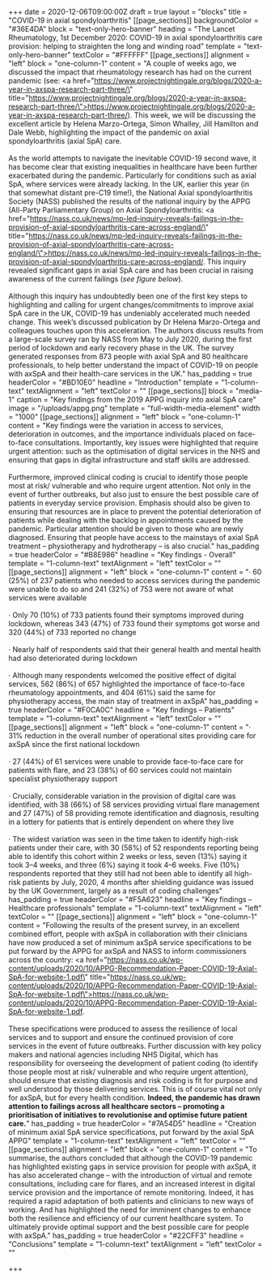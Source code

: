 +++
date = 2020-12-06T09:00:00Z
draft = true
layout = "blocks"
title = "COVID-19 in axial spondyloarthritis"
[[page_sections]]
backgroundColor = "#36E4DA"
block = "text-only-hero-banner"
heading = "The Lancet Rheumatology, 1st December 2020: COVID-19 in axial spondyloarthritis care provision: helping to straighten the long and winding road"
template = "text-only-hero-banner"
textColor = "#FFFFFF"
[[page_sections]]
alignment = "left"
block = "one-column-1"
content = "A couple of weeks ago, we discussed the impact that rheumatology research has had on the current pandemic (see: <a href=\"https://www.projectnightingale.org/blogs/2020-a-year-in-axspa-research-part-three/\" title=\"https://www.projectnightingale.org/blogs/2020-a-year-in-axspa-research-part-three/\">https://www.projectnightingale.org/blogs/2020-a-year-in-axspa-research-part-three/</a>). This week, we will be discussing the excellent article by Helena Marzo-Ortega, Simon Whalley, Jill Hamilton and Dale Webb, highlighting the impact of the pandemic on axial spondyloarthritis (axial SpA) care.<br><br>As the world attempts to navigate the inevitable COVID-19 second wave, it has become clear that existing inequalities in healthcare have been further exacerbated during the pandemic. Particularly for conditions such as axial SpA, where services were already lacking. In the UK, earlier this year (in that somewhat distant pre-C19 time!), the National Axial spondyloarthritis Society (NASS) published the results of the national inquiry by the APPG (All-Party Parliamentary Group) on Axial Spondyloarthritis: <a href=\"https://nass.co.uk/news/mp-led-inquiry-reveals-failings-in-the-provision-of-axial-spondyloarthritis-care-across-england/\" title=\"https://nass.co.uk/news/mp-led-inquiry-reveals-failings-in-the-provision-of-axial-spondyloarthritis-care-across-england/\">https://nass.co.uk/news/mp-led-inquiry-reveals-failings-in-the-provision-of-axial-spondyloarthritis-care-across-england/</a>. This inquiry revealed significant gaps in axial SpA care and has been crucial in raising awareness of the current failings (<em>see figure below</em>).<br><br>Although this inquiry has undoubtedly been one of the first key steps to highlighting and calling for urgent changes/commitments to improve axial SpA care in the UK, COVID-19 has undeniably accelerated much needed change. This week’s discussed publication by Dr Helena Marzo-Ortega and colleagues touches upon this acceleration. The authors discuss results from a large-scale survey ran by NASS from May to July 2020, during the first period of lockdown and early recovery phase in the UK. The survey generated responses from 873 people with axial SpA and 80 healthcare professionals, to help better understand the impact of COVID-19 on people with axSpA and their health-care services in the UK."
has_padding = true
headerColor = "#BD10E0"
headline = "Introduction"
template = "1-column-text"
textAlignment = "left"
textColor = ""
[[page_sections]]
block = "media-1"
caption = "Key findings from the 2019 APPG inquiry into axial SpA care"
image = "/uploads/appg.png"
template = "full-width-media-element"
width = "1000"
[[page_sections]]
alignment = "left"
block = "one-column-1"
content = "Key findings were the variation in access to services, deterioration in outcomes, and the importance individuals placed on face-to-face consultations. Importantly, key issues were highlighted that require urgent attention: such as the optimisation of digital services in the NHS and ensuring that gaps in digital infrastructure and staff skills are addressed.<br><br>Furthermore, improved clinical coding is crucial to identify those people most at risk/ vulnerable and who require urgent attention. Not only in the event of further outbreaks, but also just to ensure the best possible care of patients in everyday service provision. Emphasis should also be given to ensuring that resources are in place to prevent the potential deterioration of patients while dealing with the backlog in appointments caused by the pandemic. Particular attention should be given to those who are newly diagnosed. Ensuring that people have access to the mainstays of axial SpA treatment – physiotherapy and hydrotherapy – is also crucial."
has_padding = true
headerColor = "#B8E986"
headline = "Key findings - Overall"
template = "1-column-text"
textAlignment = "left"
textColor = ""
[[page_sections]]
alignment = "left"
block = "one-column-1"
content = "· 60 (25%) of 237 patients who needed to access services during the pandemic were unable to do so and 241 (32%) of 753 were not aware of what services were available<br><br>· Only 70 (10%) of 733 patients found their symptoms improved during lockdown, whereas 343 (47%) of 733 found their symptoms got worse and 320 (44%) of 733 reported no change<br><br>· Nearly half of respondents said that their general health and mental health had also deteriorated during lockdown<br><br>· Although many respondents welcomed the positive effect of digital services, 562 (86%) of 657 highlighted the importance of face-to-face rheumatology appointments, and 404 (61%) said the same for physiotherapy access, the main stay of treatment in axSpA"
has_padding = true
headerColor = "#F0CA0C"
headline = "Key findings – Patients"
template = "1-column-text"
textAlignment = "left"
textColor = ""
[[page_sections]]
alignment = "left"
block = "one-column-1"
content = "· 31% reduction in the overall number of operational sites providing care for axSpA since the first national lockdown<br><br>· 27 (44%) of 61 services were unable to provide face-to-face care for patients with flare, and 23 (38%) of 60 services could not maintain specialist physiotherapy support<br><br>· Crucially, considerable variation in the provision of digital care was identified, with 38 (66%) of 58 services providing virtual flare management and 27 (47%) of 58 providing remote identification and diagnosis, resulting in a lottery for patients that is entirely dependent on where they live<br><br>· The widest variation was seen in the time taken to identify high-risk patients under their care, with 30 (58%) of 52 respondents reporting being able to identify this cohort within 2 weeks or less, seven (13%) saying it took 3–4 weeks, and three (6%) saying it took 4–6 weeks. Five (10%) respondents reported that they still had not been able to identify all high-risk patients by July, 2020, 4 months after shielding guidance was issued by the UK Government, largely as a result of coding challenges"
has_padding = true
headerColor = "#F5A623"
headline = "Key findings – Healthcare professionals"
template = "1-column-text"
textAlignment = "left"
textColor = ""
[[page_sections]]
alignment = "left"
block = "one-column-1"
content = "Following the results of the present survey, in an excellent combined effort, people with axSpA in collaboration with their clinicians have now produced a set of minimum axSpA service specifications to be put forward by the APPG for axSpA and NASS to inform commissioners across the country: <a href=\"https://nass.co.uk/wp-content/uploads/2020/10/APPG-Recommendation-Paper-COVID-19-Axial-SpA-for-website-1.pdf\" title=\"https://nass.co.uk/wp-content/uploads/2020/10/APPG-Recommendation-Paper-COVID-19-Axial-SpA-for-website-1.pdf\">https://nass.co.uk/wp-content/uploads/2020/10/APPG-Recommendation-Paper-COVID-19-Axial-SpA-for-website-1.pdf</a>. <br><br>These specifications were produced to assess the resilience of local services and to support and ensure the continued provision of core services in the event of future outbreaks. Further discussion with key policy makers and national agencies including NHS Digital, which has responsibility for overseeing the development of patient coding (to identify those people most at risk/ vulnerable and who require urgent attention), should ensure that existing diagnosis and risk coding is fit for purpose and well understood by those delivering services. This is of course vital not only for axSpA, but for every health condition. <strong>Indeed, the pandemic has drawn attention to failings across all healthcare sectors – promoting a prioritisation of initiatives to revolutionise and optimise future patient care.</strong>"
has_padding = true
headerColor = "#7A54D5"
headline = "Creation of minimum axial SpA service specifications, put forward by the axial SpA APPG"
template = "1-column-text"
textAlignment = "left"
textColor = ""
[[page_sections]]
alignment = "left"
block = "one-column-1"
content = "To summarise, the authors concluded that although the COVID-19 pandemic has highlighted existing gaps in service provision for people with axSpA, it has also accelerated change – with the introduction of virtual and remote consultations, including care for flares, and an increased interest in digital service provision and the importance of remote monitoring. Indeed, it has required a rapid adaptation of both patients and clinicians to new ways of working. And has highlighted the need for imminent changes to enhance both the resilience and efficiency of our current healthcare system. To ultimately provide optimal support and the best possible care for people with axSpA."
has_padding = true
headerColor = "#22CFF3"
headline = "Conclusions"
template = "1-column-text"
textAlignment = "left"
textColor = ""

+++
